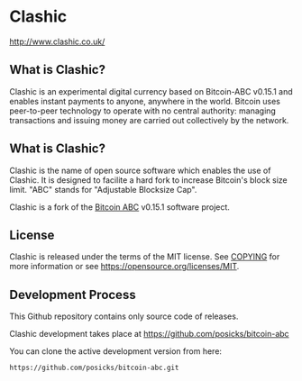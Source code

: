 Clashic
=======

http://www.clashic.co.uk/

What is Clashic?
----------------

Clashic is an experimental digital currency based on Bitcoin-ABC v0.15.1 and enables
instant payments to anyone, anywhere in the world. Bitcoin uses peer-to-peer technology 
to operate with no central authority: managing transactions and issuing money are carried
out collectively by the network.

What is Clashic?
--------------------

Clashic is the name of open source software which enables the use of Clashic.
It is designed to facilite a hard fork to increase Bitcoin's block size limit.
"ABC" stands for "Adjustable Blocksize Cap".

Clashic is a fork of the [Bitcoin ABC](https://bitcoinabc.org) v0.15.1 software project.

License
-------

Clashic is released under the terms of the MIT license. See [COPYING](COPYING) for more
information or see https://opensource.org/licenses/MIT.

Development Process
-------------------

This Github repository contains only source code of releases.

Clashic development takes place at https://github.com/posicks/bitcoin-abc

You can clone the active development version from here:

    https://github.com/posicks/bitcoin-abc.git
